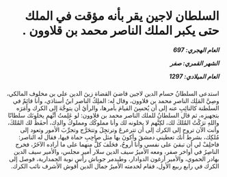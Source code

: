 <h1 dir="rtl">السلطان لاجين يقر بأنه مؤقت في الملك حتى يكبر الملك الناصر محمد بن قلاوون .</h1>

<h5 dir="rtl">العام الهجري:  697

الشهر القمري: صفر

العام الميلادي: 1297</h5>

<p dir="rtl">استدعى السلطانُ حسام الدين لاجين قاضيَ القضاة زينَ الدين علي بن مخلوف المالكي، وصِيَّ المَلِك الناصرِ محمد بن قلاوون، وقال له: الملِكُ الناصر ابنُ أستاذي، وأنا قائِمٌ في السلطنة كالنائِبِ عنه إلى أن يُحسِنَ القيامَ بأمرها، والرأيُ أن يتوجَّهَ إلى الكرك وأمَرَه بتجهيزِه، ثم قال السلطانُ للملك الناصر محمد بن قلاوون: لو عَلِمتُ أنَّهم يخلونَك سلطانًا واللهِ ترَكْتُ المُلكَ لك، لكِنَّهم لا يخلونه لك وأنا مملوكُك ومملوكُ والدِك، أحفَظُ لك المُلكَ، وأنت الآن تروح إلى الكرك إلى أن تترعرعَ وترتجِلَ وتتحَرَّج وتجرِّبَ الأمور وتعود إلى مُلكِك، بشرط أنك تعطيني دمشقَ وأكونَ بها مثل صاحِبِ حماة فيها، فقال له الناصر: فاحلِفْ لي أن تبقيَ على نفسي وأنا أروحُ، فحَلَفَ كلٌّ منهما على ما أراده الآخَرُ، فخرج الناصِرُ في أواخر صفر، ومعه الأميرُ سيف الدين سلار أمير مجلس، والأمير سيف الدين بهادر الحموي، والأمير أرغون الدوادار، وطيدمر جوباش رأس نوبة الجمدارية، فوصل إلى الكرك في رابع ربيع الأول، فقام لخدمته الأميرُ جمال الدين أقوش الأشرف نائب الكرك.</p></br>
